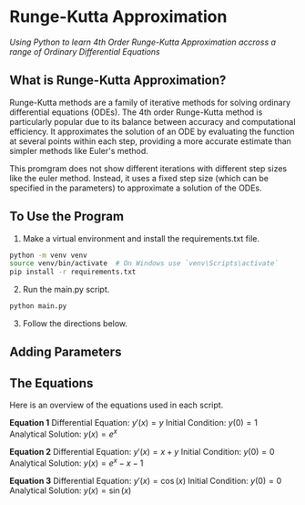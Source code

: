 # Runge-Kutta Approximation
*Using Python to learn 4th Order Runge-Kutta Approximation accross a range of Ordinary Differential Equations*

## What is Runge-Kutta Approximation?
Runge-Kutta methods are a family of iterative methods for solving ordinary differential equations (ODEs). The 4th order Runge-Kutta method is particularly popular due to its balance between accuracy and computational efficiency. It approximates the solution of an ODE by evaluating the function at several points within each step, providing a more accurate estimate than simpler methods like Euler's method.

This promgram does not show different iterations with different step sizes like the euler method. Instead, it uses a fixed step size (which can be specified in the parameters) to approximate a solution of the ODEs.

## To Use the Program
1. Make a virtual environment and install the requirements.txt file.
```bash
python -m venv venv
source venv/bin/activate  # On Windows use `venv\Scripts\activate`
pip install -r requirements.txt
```
2. Run the main.py script.
```bash
python main.py
```
3. Follow the directions below.

## Adding Parameters


## The Equations
Here is an overview of the equations used in each script.

**Equation 1**
Differential Equation: $y'(x)=y$
Initial Condition: $y(0)=1$
Analytical Solution: $y(x)=e^x$

**Equation 2**
Differential Equation: $y'(x)=x+y$
Initial Condition: $y(0)=0$
Analytical Solution: $y(x)=e^x-x-1$

**Equation 3**
Differential Equation: $y'(x)=\cos(x)$
Initial Condition: $y(0)=0$
Analytical Solution: $y(x)=\sin(x)$